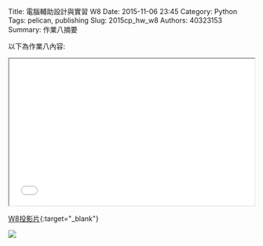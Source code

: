 Title: 電腦輔助設計與實習  W8
Date: 2015-11-06 23:45
Category: Python
Tags: pelican, publishing
Slug: 2015cp_hw_w8
Authors: 40323153
Summary: 作業八摘要

以下為作業八內容:

<iframe src="40323153_cp_w8_p.html" width="500" height="300"></iframe>

[W8投影片](40323153_cp_w8_p.html){:target="_blank"}





<img src="https://copy.com/l0IQLHjzpmkvKRYi"></img>



